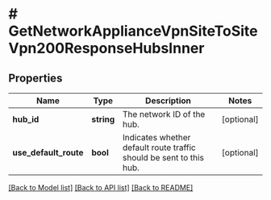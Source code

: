 # # GetNetworkApplianceVpnSiteToSiteVpn200ResponseHubsInner

## Properties

Name | Type | Description | Notes
------------ | ------------- | ------------- | -------------
**hub_id** | **string** | The network ID of the hub. | [optional]
**use_default_route** | **bool** | Indicates whether default route traffic should be sent to this hub. | [optional]

[[Back to Model list]](../../README.md#models) [[Back to API list]](../../README.md#endpoints) [[Back to README]](../../README.md)
